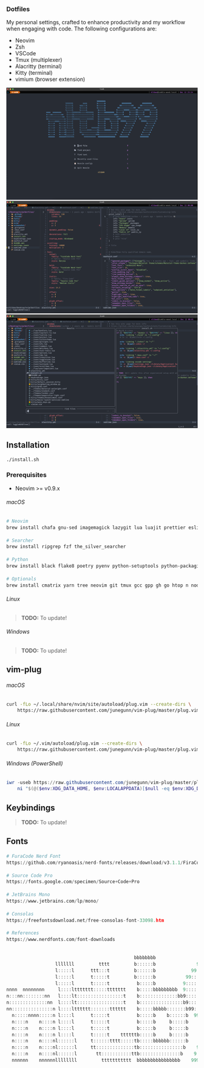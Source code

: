 ### Dotfiles

My personal settings, crafted to enhance productivity and my workflow when engaging with code.
The following configurations are:

- Neovim
- Zsh
- VSCode
- Tmux (multiplexer)
- Alacritty (terminal)
- Kitty (terminal)
- vimium (browser extension)

![](./screenshot/screenshot_1.png)
![](./screenshot/screenshot_2.png)
![](./screenshot/screenshot_3.png)

## Installation

```shell
./install.sh
```

### Prerequisites

- Neovim >= v0.9.x

###### macOS

```sh
# Neovim
brew install chafa gnu-sed imagemagick lazygit lua luajit prettier eslint

# Searcher
brew install ripgrep fzf the_silver_searcher

# Python
brew install black flake8 poetry pyenv python-setuptools python-packaging

# Optionals
brew install cmatrix yarn tree neovim git tmux gcc gpp gh go htop n node wget zoxide
```

###### Linux

> **TODO:** To update!

###### Windows

> **TODO:** To update!

## vim-plug

###### macOS

```sh
curl -fLo ~/.local/share/nvim/site/autoload/plug.vim --create-dirs \
    https://raw.githubusercontent.com/junegunn/vim-plug/master/plug.vim
```

###### Linux

```sh
curl -fLo ~/.vim/autoload/plug.vim --create-dirs \
    https://raw.githubusercontent.com/junegunn/vim-plug/master/plug.vim
```

###### Windows (PowerShell)

```powershell
iwr -useb https://raw.githubusercontent.com/junegunn/vim-plug/master/plug.vim |`
    ni "$(@($env:XDG_DATA_HOME, $env:LOCALAPPDATA)[$null -eq $env:XDG_DATA_HOME])/nvim-data/site/autoload/plug.vim" -Force
```

## Keybindings

> **TODO:** To update!

## Fonts

```py
# FuraCode Nerd Font
https://github.com/ryanoasis/nerd-fonts/releases/download/v3.1.1/FiraCode.zip

# Source Code Pro
https://fonts.google.com/specimen/Source+Code+Pro

# JetBrains Mono
https://www.jetbrains.com/lp/mono/

# Consolas
https://freefontsdownload.net/free-consolas-font-33098.htm

# References
https://www.nerdfonts.com/font-downloads
```

```js

                                               bbbbbbbb
                  lllllll         tttt         b::::::b               999999999          999999999
                  l:::::l      ttt:::t         b::::::b             99:::::::::99      99:::::::::99
                  l:::::l      t:::::t         b::::::b           99:::::::::::::99  99:::::::::::::99
                  l:::::l      t:::::t          b:::::b          9::::::99999::::::99::::::99999::::::9
nnnn  nnnnnnnn     l::::lttttttt:::::ttttttt    b:::::bbbbbbbbb  9:::::9     9:::::99:::::9     9:::::9
n:::nn::::::::nn   l::::lt:::::::::::::::::t    b::::::::::::::bb9:::::9     9:::::99:::::9     9:::::9
n::::::::::::::nn  l::::lt:::::::::::::::::t    b::::::::::::::::b9:::::99999::::::9 9:::::99999::::::9
nn:::::::::::::::n l::::ltttttt:::::::tttttt    b:::::bbbbb:::::::b99::::::::::::::9  99::::::::::::::9
  n:::::nnnn:::::n l::::l      t:::::t          b:::::b    b::::::b  99999::::::::9     99999::::::::9
  n::::n    n::::n l::::l      t:::::t          b:::::b     b:::::b       9::::::9           9::::::9
  n::::n    n::::n l::::l      t:::::t          b:::::b     b:::::b      9::::::9           9::::::9
  n::::n    n::::n l::::l      t:::::t    ttttttb:::::b     b:::::b     9::::::9           9::::::9
  n::::n    n::::nl::::::l     t::::::tttt:::::tb:::::bbbbbb::::::b    9::::::9           9::::::9
  n::::n    n::::nl::::::l     tt::::::::::::::tb::::::::::::::::b    9::::::9           9::::::9
  n::::n    n::::nl::::::l       tt:::::::::::ttb:::::::::::::::b    9::::::9           9::::::9
  nnnnnn    nnnnnnllllllll         ttttttttttt  bbbbbbbbbbbbbbbb    99999999           99999999

```

